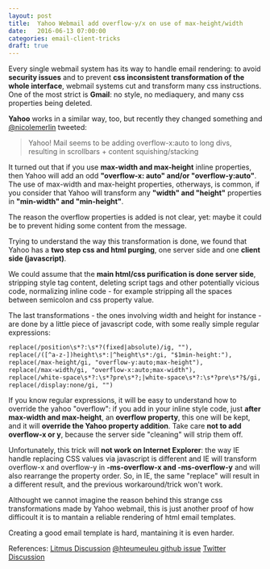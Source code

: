 ```yaml
---
layout: post
title:  Yahoo Webmail add overflow-y/x on use of max-height/width 
date:   2016-06-13 07:00:00
categories: email-client-tricks
draft: true
---
```


Every single webmail system has its way to handle email rendering: to avoid **security issues** and to prevent **css inconsistent transformation of the whole interface**, webmail systems cut and transform many css instructions.
One of the most strict is **Gmail**: no style, no mediaquery, and many css properties being deleted.

**Yahoo** works in a similar way, too, but recently they changed something and [@nicolemerlin](https://twitter.com/moonstrips/status/738641345259016192) tweeted:
> Yahoo! Mail seems to be adding overflow-x:auto to long divs,
> resulting in scrollbars + content squishing/stacking

It turned out that if you use **max-width and max-height** inline properties, then Yahoo will add an odd **"overflow-x: auto" and/or "overflow-y:auto"**. The use of max-width and max-height properties, otherways, is common, if you consider that Yahoo will transform any **"width" and "height"** properties in **"min-width" and "min-height"**.

The reason the overflow properties is added is not clear, yet: maybe it could be to prevent hiding some content from the message.
<!--more-->

Trying to understand the way this transformation is done, we found that Yahoo has a **two step css and html purging**, one server side and one **client side (javascript)**.

We could assume that the **main html/css purification is done server side**, stripping style tag content, deleting script tags and other potentially vicious code, normalizing inline code - for example stripping all the spaces between semicolon and css property value.

The last transformations - the ones involving width and height for instance - are done by a little piece of javascript code, with some really simple regular expressions:

```html
replace(/position\s*?:\s*?(fixed|absolute)/ig, ""),
replace(/([^a-z-])height\s*:|^height\s*:/gi, "$1min-height:"),
replace(/max-height/gi, "overflow-y:auto;max-height"),
replace(/max-width/gi, "overflow-x:auto;max-width"),
replace(/white-space\s*?:\s*?pre\s*?;|white-space\s*?:\s*?pre\s*?$/gi, "white-space:pre-wrap;"),
replace(/display:none/gi, "")
```

If you know regular expressions, it will be easy to understand how to override the yahoo "overflow": if you add in your inline style code, just **after max-width and max-height**, an **overflow property**, this one will be kept, and it will **override the Yahoo property addition**.
Take care **not to add overflow-x or y**, because the server side "cleaning" will strip them off.

Unfortunately, this trick will **not work on Internet Explorer**: the way IE handle replacing CSS values via javascript is different and IE will transform overflow-x and overflow-y in **-ms-overflow-x and -ms-overflow-y** and will also rearrange the property order. So, in IE, the same "replace" will result in a different result, and the previous workaround/trick won't work.

Althought we cannot imagine the reason behind this strange css transformations made by Yahoo webmail, this is just another proof of how difficoult it is to mantain a reliable rendering of html email templates.

Creating a good email template is hard, mantaining it is even harder.

References:
[Litmus Discussion](https://litmus.com/community/discussions/5336-yahoo-mail-update-potentially-breaks-hybrid-emails)
[@hteumeuleu github issue](https://github.com/hteumeuleu/email-bugs/issues/17)
[Twitter Discussion](https://twitter.com/moonstrips/status/738641345259016192)
